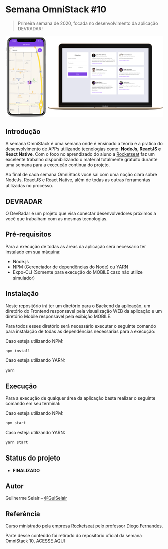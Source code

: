 # Semana OmniStack #10
> Primeira semana de 2020, focada no desenvolvimento da aplicação DEVRADAR!

![](.github/header.png)


## Introdução

A semana OmniStack é uma semana onde é ensinado a teoria e a pratica do desenvolvimento de APPs utilizando tecnologias como: **NodeJs, ReactJS e React Native**. 
Com o foco no aprendizado do aluno a [Rocketseat](https://rocketseat.com.br/) faz um excelente trabalho disponibilizando o material totalmente gratuito durante uma semana para a execução continua do projeto.

Ao final de cada semana OmniStack você sai com uma noção clara sobre NodeJs, ReactJS e React Native, além de todas as outras ferramentas utilizadas no processo.


## DEVRADAR
O DevRadar é um projeto que visa conectar desenvolvedores próximos a você que trabalham com as mesmas tecnologias.


## Pré-requisitos

Para a execução de todas as áreas da aplicação será necessario ter instalado em sua máquina:
 - Node.js
 - NPM (Gerenciador de dependências do Node) ou YARN
 - Expo-CLI (Somente para execução do MOBILE caso não utilize simulador)

## Instalação

Neste repositório irá ter um diretório para o Backend da aplicação, um diretório do Frontend responsavel pela visualização WEB da aplicação e um diretório Mobile responsavel pela exibição MOBILE.

Para todos esses diretório será necessário executar o seguinte comando para instalação de todas as dependências necessárias para a execução:

Caso esteja utilizando NPM:

```sh
npm install
```
Caso esteja utilizando YARN:

```sh
yarn
```

## Execução

Para a execução de qualquer área da aplicação basta realizar o seguinte comando em seu terminal:

Caso esteja utilizando NPM:

```sh
npm start
```
Caso esteja utilizando YARN:

```sh
yarn start
```


## Status do projeto

 - **FINALIZADO**

## Autor

Guilherme Selair – [@GuiSelair](https://github.com/GuiSelair)

## Referência
 Curso ministrado pela empresa [Rocketseat](https://rocketseat.com.br/) pelo professor [Diego Fernandes](https://github.com/diego3g).

 Parte desse conteúdo foi retirado do repositório oficial da semana OmniStack 10, [ACESSE AQUI](https://github.com/Rocketseat/semana-omnistack-10)